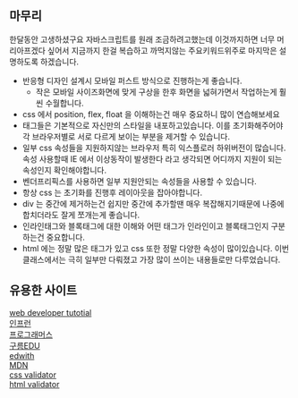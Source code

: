 ## 마무리

한달동안 고생하셨구요 자바스크립트를 원래 조금하려고했는데 이것까지하면 너무 머리아프겠다 싶어서 지금까지 한걸 복습하고 까먹지않는 주요키워드위주로 마지막은 설명하도록 하겠습니다.

- 반응형 디자인 설계시 모바일 퍼스트 방식으로 진행하는게 좋습니다.
  - 작은 모바일 사이즈화면에 맞게 구상을 한후 화면을 넓혀가면서 작업하는게 훨씬 수월합니다.
- css 에서 position, flex, float 을 이해하는건 매우 중요하니 많이 연습해보세요
- 태그들은 기본적으로 자신만의 스타일을 내포하고있습니다. 이를 초기화해주어야 각 브라우저별로 서로 다르게 보이는 부분을 제거할 수 있습니다.
- 일부 css 속성들을 지원하지않는 브라우저 특히 익스플로러 하위버전이 많습니다. 속성 사용할때 IE 에서 이상동작이 발생한다 라고 생각되면 어디까지 지원이 되는 속성인지 확인해야합니다.
- 벤더프리픽스를 사용하면 일부 지원안되는 속성들을 사용할 수 있습니다.
- 항상 css 는 초기화를 진행후 레이아웃을 잡아야합니다.
- div 는 중간에 제거하는건 쉽지만 중간에 추가할땐 매우 복잡해지기때문에 나중에 합치더라도 잘게 쪼개는게 좋습니다.
- 인라인태그와 블록태그에 대한 이해와 어떤 태그가 인라인이고 블록태그인지 구분하는건 중요합니다.
- html 에는 정말 많은 태그가 있고 css 또한 정말 다양한 속성이 많이있습니다. 이번 클래스에서는 극히 일부만 다뤄졌고 가장 많이 쓰이는 내용들로만 다루었습니다.

## 유용한 사이트
[web developer tutotial](https://poiemaweb.com/)  
[인프런](https://www.inflearn.com/)  
[프로그래머스](https://programmers.co.kr/)  
[구름EDU](https://edu.goorm.io/)  
[edwith](https://www.edwith.org/)  
[MDN](https://developer.mozilla.org/ko/docs/Learn)  
[css validator](https://jigsaw.w3.org/css-validator/)  
[html validator](https://validator.w3.org/)  

